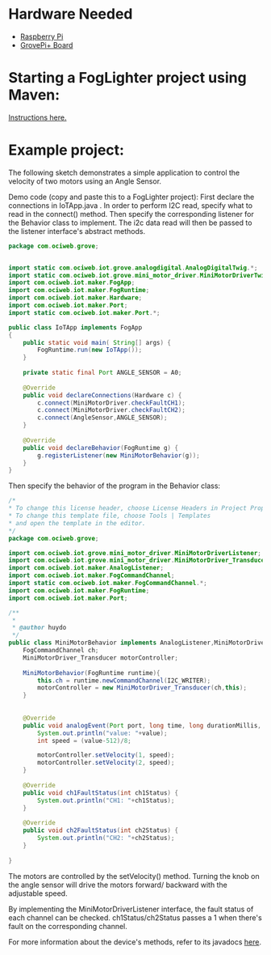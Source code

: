 # Hardware Needed
- [Raspberry Pi](https://www.raspberrypi.org/)
- [GrovePi+ Board](https://www.dexterindustries.com/shop/grovepi-board/)

# Starting a FogLighter project using Maven:
[Instructions here.](https://github.com/oci-pronghorn/FogLighter/blob/master/README.md)

# Example project:
The following sketch demonstrates a simple application to control the velocity of two motors using an Angle Sensor.

Demo code (copy and paste this to a FogLighter project):
First declare the connections in IoTApp.java . In order to perform I2C read, specify what to read in the connect() method. Then specify the corresponding listener for the Behavior class to implement. The i2c data read will then be passed to the listener interface's abstract methods.


```java
package com.ociweb.grove;


import static com.ociweb.iot.grove.analogdigital.AnalogDigitalTwig.*;
import static com.ociweb.iot.grove.mini_motor_driver.MiniMotorDriverTwig.*;
import com.ociweb.iot.maker.FogApp;
import com.ociweb.iot.maker.FogRuntime;
import com.ociweb.iot.maker.Hardware;
import com.ociweb.iot.maker.Port;
import static com.ociweb.iot.maker.Port.*;

public class IoTApp implements FogApp
{
    public static void main( String[] args) {
        FogRuntime.run(new IoTApp());
    }
    
    private static final Port ANGLE_SENSOR = A0;
    
    @Override
    public void declareConnections(Hardware c) {
        c.connect(MiniMotorDriver.checkFaultCH1);
        c.connect(MiniMotorDriver.checkFaultCH2);
        c.connect(AngleSensor,ANGLE_SENSOR);
    }
    
    @Override
    public void declareBehavior(FogRuntime g) {
        g.registerListener(new MiniMotorBehavior(g));
    }
}
```


Then specify the behavior of the program in the Behavior class:

```java
/*
* To change this license header, choose License Headers in Project Properties.
* To change this template file, choose Tools | Templates
* and open the template in the editor.
*/
package com.ociweb.grove;

import com.ociweb.iot.grove.mini_motor_driver.MiniMotorDriverListener;
import com.ociweb.iot.grove.mini_motor_driver.MiniMotorDriver_Transducer;
import com.ociweb.iot.maker.AnalogListener;
import com.ociweb.iot.maker.FogCommandChannel;
import static com.ociweb.iot.maker.FogCommandChannel.*;
import com.ociweb.iot.maker.FogRuntime;
import com.ociweb.iot.maker.Port;

/**
 *
 * @author huydo
 */
public class MiniMotorBehavior implements AnalogListener,MiniMotorDriverListener {
    FogCommandChannel ch;
    MiniMotorDriver_Transducer motorController;
    
    MiniMotorBehavior(FogRuntime runtime){
        this.ch = runtime.newCommandChannel(I2C_WRITER);
        motorController = new MiniMotorDriver_Transducer(ch,this);
    }
    
    
    @Override
    public void analogEvent(Port port, long time, long durationMillis, int average, int value) {
        System.out.println("value: "+value);
        int speed = (value-512)/8;

        motorController.setVelocity(1, speed);
        motorController.setVelocity(2, speed);
    }
    
    @Override
    public void ch1FaultStatus(int ch1Status) {
        System.out.println("CH1: "+ch1Status);
    }
    
    @Override
    public void ch2FaultStatus(int ch2Status) {
        System.out.println("CH2: "+ch2Status);
    }
    
}
```


The motors are controlled by the setVelocity() method. Turning the knob on the angle sensor will drive the motors forward/ backward with the adjustable speed.

By implementing the MiniMotorDriverListener interface, the fault status of each channel can be checked. ch1Status/ch2Status passes a 1 when there's fault on the corresponding channel.

For more information about the device's methods, refer to its javadocs [here](https://github.com/oci-pronghorn/FogLight/blob/master/src/main/java/com/ociweb/iot/grove/mini_motor_driver/MiniMotorDriver_Transducer.java).



